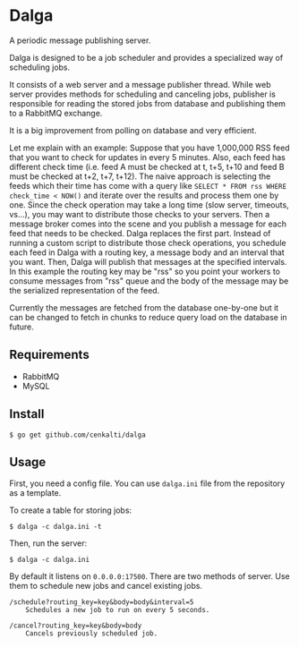 Dalga
=====

A periodic message publishing server.

Dalga is designed to be a job scheduler and
provides a specialized way of scheduling jobs.

It consists of a web server and a message publisher thread.
While web server provides methods for scheduling and canceling jobs,
publisher is responsible for reading the stored jobs from database
and publishing them to a RabbitMQ exchange.

It is a big improvement from polling on database and very efficient.

Let me explain with an example: Suppose that you have 1,000,000 RSS feed
that you want to check for updates in every 5 minutes. Also, each feed has
different check time (i.e. feed A must be checked at t, t+5, t+10 and
feed B must be checked at t+2, t+7, t+12). The naive approach is selecting
the feeds which their time has come with a query like
`SELECT * FROM rss WHERE check_time < NOW()` and iterate over the results and
process them one by one. Since the check operation may take a long time
(slow server, timeouts, vs...), you may want to distribute those checks to
your servers. Then a message broker comes into the scene and you publish a
message for each feed that needs to be checked. Dalga replaces the first part.
Instead of running a custom script to distribute those check operations,
you schedule each feed in Dalga with a routing key, a message body
and an interval that you want. Then, Dalga will publish that messages at the
specified intervals. In this example the routing key may be "rss" so you point
your workers to consume messages from "rss" queue and the body of the message
may be the serialized representation of the feed.

Currently the messages are fetched from the database one-by-one but it can
be changed to fetch in chunks to reduce query load on the database in future.

Requirements
------------

* RabbitMQ
* MySQL

Install
-------

    $ go get github.com/cenkalti/dalga

Usage
-----

First, you need a config file.
You can use ``dalga.ini`` file from the repository as a template.

To create a table for storing jobs:

    $ dalga -c dalga.ini -t

Then, run the server:

    $ dalga -c dalga.ini

By default it listens on ``0.0.0.0:17500``. There are two methods of server.
Use them to schedule new jobs and cancel existing jobs.

```
/schedule?routing_key=key&body=body&interval=5
    Schedules a new job to run on every 5 seconds.

/cancel?routing_key=key&body=body
    Cancels previously scheduled job.
```
